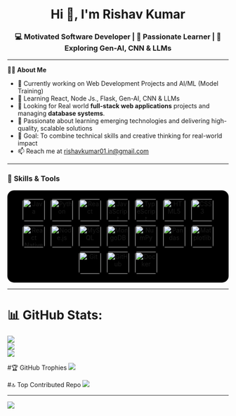 
<!--
**rishav-sunny/rishav-sunny** is a ✨ _special_ ✨ repository because its `README.md` (this file) appears on your GitHub profile.

Here are some ideas to get you started:

- 🔭 Currently working on Web Development Projects and AI/ML (Model Training) 
- 🌱 Learning React, Node Js., Flask, Gen-AI, CNN & LLMs
- 👯 I’m looking to collaborate on ...
- 🤔 I’m looking for help with ...
- 💬 Ask me about ...
- 📫 How to reach me: ...
- 😄 Pronouns: ...
- ⚡ Fun fact: ...
-->
<h1 align="center">Hi 👋, I'm Rishav Kumar</h1>
<h3 align="center">💻 Motivated Software Developer | 🌱 Passionate Learner | 🚀 Exploring Gen-AI, CNN & LLMs</h3>

---
👨‍💻 **About Me**

- 🔭 Currently working on Web Development Projects and AI/ML (Model Training) 
- 🌱 Learning React, Node Js., Flask, Gen-AI, CNN & LLMs
- 👯 Looking for Real world **full-stack web applications** projects and managing **database systems**.
- 💬  Passionate about learning emerging technologies and delivering high-quality, scalable solutions
- 🎯 Goal: To combine technical skills and creative thinking for real-world impact
- 📫 Reach me at rishavkumar01.in@gmail.com

<!--
### 🌐 Socials:
<p align="left">
  <a href="https://linkedin.com/in/your-linkedin" target="_blank"><img src="https://img.shields.io/badge/LinkedIn-0077B5.svg?logo=linkedin&logoColor=white" alt="LinkedIn"/></a>
  <a href="https://instagram.com/your-instagram" target="_blank"><img src="https://img.shields.io/badge/Instagram-E4405F.svg?logo=instagram&logoColor=white" alt="Instagram"/></a>
  <a href="mailto:youremail@example.com" target="_blank"><img src="https://img.shields.io/badge/Email-D14836.svg?logo=gmail&logoColor=white" alt="Email"/></a>
  <a href="https://twitter.com/your-twitter" target="_blank"><img src="https://img.shields.io/badge/X-000000.svg?logo=x&logoColor=white" alt="Twitter"/></a>
</p>
-->

---

### 🧠 **Skills & Tools**

<p align="center" style="background-color:#000; padding:15px; border-radius:15px;">

<!-- Programming Languages -->
<img src="https://cdn.jsdelivr.net/gh/devicons/devicon/icons/java/java-original.svg" alt="Java" width="50" height="50" style="background-color:#000; border-radius:10px; padding:5px;"/>
<img src="https://cdn.jsdelivr.net/gh/devicons/devicon/icons/python/python-original.svg" alt="Python" width="50" height="50" style="background-color:#000; border-radius:10px; padding:5px;"/>
<img src="https://cdn.jsdelivr.net/gh/devicons/devicon/icons/react/react-original.svg" alt="React" width="50" height="50" style="background-color:#000; border-radius:10px; padding:5px;"/>
<img src="https://cdn.jsdelivr.net/gh/devicons/devicon/icons/javascript/javascript-original.svg" alt="JavaScript" width="50" height="50" style="background-color:#000; border-radius:10px; padding:5px;"/>
<img src="https://cdn.jsdelivr.net/gh/devicons/devicon/icons/typescript/typescript-original.svg" alt="TypeScript" width="50" height="50" style="background-color:#000; border-radius:10px; padding:5px;"/>
<img src="https://cdn.jsdelivr.net/gh/devicons/devicon/icons/html5/html5-original.svg" alt="HTML5" width="50" height="50" style="background-color:#000; border-radius:10px; padding:5px;"/>
<img src="https://cdn.jsdelivr.net/gh/devicons/devicon/icons/css3/css3-original.svg" alt="CSS3" width="50" height="50" style="background-color:#000; border-radius:10px; padding:5px;"/>

<!-- Frameworks -->

<img src="https://cdn.jsdelivr.net/gh/devicons/devicon/icons/react/react-original.svg" alt="React Native" width="50" height="50" style="background-color:#000; border-radius:10px; padding:5px;"/>
<img src="https://cdn.jsdelivr.net/gh/devicons/devicon/icons/nodejs/nodejs-original.svg" alt="Node.js" width="50" height="50" style="background-color:#000; border-radius:10px; padding:5px;"/>


<!-- Databases & Tools -->
<img src="https://cdn.jsdelivr.net/gh/devicons/devicon/icons/mysql/mysql-original.svg" alt="MySQL" width="50" height="50" style="background-color:#000; border-radius:10px; padding:5px;"/>
<img src="https://cdn.jsdelivr.net/gh/devicons/devicon/icons/mongodb/mongodb-original.svg" alt="MongoDB" width="50" height="50" style="background-color:#000; border-radius:10px; padding:5px;"/>

<!-- AI/ML -->
<img src="https://cdn.jsdelivr.net/gh/devicons/devicon/icons/numpy/numpy-original.svg" alt="NumPy" width="50" height="50" style="background-color:#000; border-radius:10px; padding:5px;"/>
<img src="https://cdn.jsdelivr.net/gh/devicons/devicon/icons/pandas/pandas-original.svg" alt="Pandas" width="50" height="50" style="background-color:#000; border-radius:10px; padding:5px;"/>
<img src="https://cdn.jsdelivr.net/gh/devicons/devicon/icons/matplotlib/matplotlib-original.svg" alt="Matplotlib" width="50" height="50" style="background-color:#000; border-radius:10px; padding:5px;"/>


<!-- DevOps -->
<img src="https://cdn.jsdelivr.net/gh/devicons/devicon/icons/git/git-original.svg" alt="Git" width="50" height="50" style="background-color:#000; border-radius:10px; padding:5px;"/>
<img src="https://cdn.jsdelivr.net/gh/devicons/devicon/icons/github/github-original.svg" alt="GitHub" width="50" height="50" style="background-color:#000; border-radius:10px; padding:5px;"/>
<img src="https://cdn.jsdelivr.net/gh/devicons/devicon/icons/docker/docker-original.svg" alt="Docker" width="50" height="50" style="background-color:#000; border-radius:10px; padding:5px;"/>

</p>


---

# 📊 GitHub Stats:
![](https://github-readme-stats.vercel.app/api?username=rishav-sunny&theme=dark&hide_border=false&include_all_commits=false&count_private=false)<br/>
![](https://nirzak-streak-stats.vercel.app/?user=rishav-sunny&theme=dark&hide_border=false)<br/>
![](https://github-readme-stats.vercel.app/api/top-langs/?username=rishav-sunny&theme=dark&hide_border=false&include_all_commits=false&count_private=false&layout=compact)

#🏆 GitHub Trophies
![](https://github-profile-trophy.vercel.app/?username=rishav-sunny&theme=radical&no-frame=true&no-bg=true&margin-w=4)

#🔝 Top Contributed Repo
![](https://github-contributor-stats.vercel.app/api?username=rishav-sunny&limit=5&theme=dark&combine_all_yearly_contributions=true)

---
[![](https://visitcount.itsvg.in/api?id=rishav-sunny&icon=0&color=0)](https://visitcount.itsvg.in)
</p>
